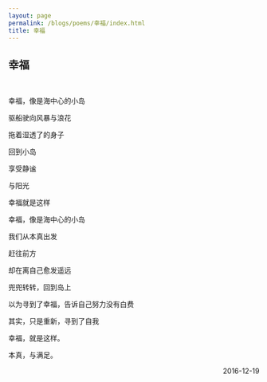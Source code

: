 ```yaml
---
layout: page
permalink: /blogs/poems/幸福/index.html
title: 幸福
---
```


## 幸福

<br>

幸福，像是海中心的小岛

驱船驶向风暴与浪花

拖着湿透了的身子

回到小岛

享受静谧

与阳光

幸福就是这样

幸福，像是海中心的小岛

我们从本真出发

赶往前方

却在离自己愈发遥远

兜兜转转，回到岛上

以为寻到了幸福，告诉自己努力没有白费

其实，只是重新，寻到了自我

幸福，就是这样。

本真，与满足。

<p align="right">2016-12-19</p>
